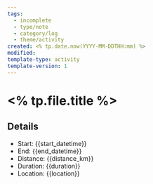 ```yaml
---
tags:
  - incomplete
  - type/note
  - category/log
  - theme/activity
created: <% tp.date.now(YYYY-MM-DDTHH:mm) %>
modified: 
template-type: activity
template-version: 1
---
```


# <% tp.file.title %>

## Details

- Start: {{start_datetime}}
- End: {{end_datetime}}
- Distance: {{distance_km}}
- Duration: {{duration}}
- Location: {{location}} 